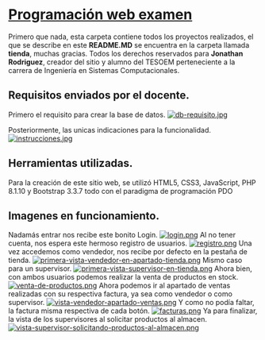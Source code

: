 # [Programación web examen](https://www.youtube.com/@mannyGL)
Primero que nada, esta carpeta contiene todos los proyectos realizados, el que se describe en este **README.MD** se encuentra en la carpeta llamada **tienda**, muchas gracias.
Todos los derechos reservados para **Jonathan Rodriguez**, creador del sitio y alumno del TESOEM perteneciente a la carrera de Ingeniería en Sistemas Computacionales.

## Requisitos enviados por el docente.
Primero el requisito para crear la base de datos.
[![db-requisito.jpg](https://i.postimg.cc/QxyJtSMN/db-requisito.jpg)](https://postimg.cc/SJcM168H)

Posteriormente, las unicas indicaciones para la funcionalidad.
[![instrucciones.jpg](https://i.postimg.cc/jjKwdJyd/instrucciones.jpg)](https://postimg.cc/zytXxvd9)

## Herramientas utilizadas.
Para la creación de este sitio web, se utilizó HTML5, CSS3, JavaScript, PHP 8.1.10 y Bootstrap 3.3.7
todo con el paradigma de programación PDO

## Imagenes en funcionamiento.
Nadamás entrar nos recibe este bonito Login.
[![login.png](https://i.postimg.cc/GmhZLFft/login.png)](https://postimg.cc/yktfnZsC)
Al no tener cuenta, nos espera este hermoso registro de usuarios.
[![registro.png](https://i.postimg.cc/1zychB77/registro.png)](https://postimg.cc/cv58fRSf)
Una vez accedemos como vendedor, nos recibe por defecto en la pestaña de tienda.
[![primera-vista-vendedor-en-apartado-tienda.png](https://i.postimg.cc/mZS09pCV/primera-vista-vendedor-en-apartado-tienda.png)](https://postimg.cc/yWkQ4PfS)
Mismo caso para un supervisor.
[![primera-vista-supervisor-en-tienda.png](https://i.postimg.cc/tTdgQ0J8/primera-vista-supervisor-en-tienda.png)](https://postimg.cc/9RM2ZnGB)
Ahora bien, con ambos usuarios podemos realizar la venta de productos en stock.
[![venta-de-productos.png](https://i.postimg.cc/nLdqNwSF/venta-de-productos.png)](https://postimg.cc/t1x1xDHw)
Ahora podemos ir al apartado de ventas realizadas con su respectiva factura, ya sea como vendedor o como supervisor.
[![vista-vendedor-apartado-ventas.png](https://i.postimg.cc/ydk9X8Ns/vista-vendedor-apartado-ventas.png)](https://postimg.cc/tZGY9yPM)
Y como no podía faltar, la factura misma respectiva de cada botón.
[![facturas.png](https://i.postimg.cc/bwtMy1ff/facturas.png)](https://postimg.cc/jDRvvwjM)
Ya para finalizar, la vista de los supervisores al solicitar productos al almacen.
[![vista-supervisor-solicitando-productos-al-almacen.png](https://i.postimg.cc/vBJhSND1/vista-supervisor-solicitando-productos-al-almacen.png)](https://postimg.cc/k6yW2wQ9)
